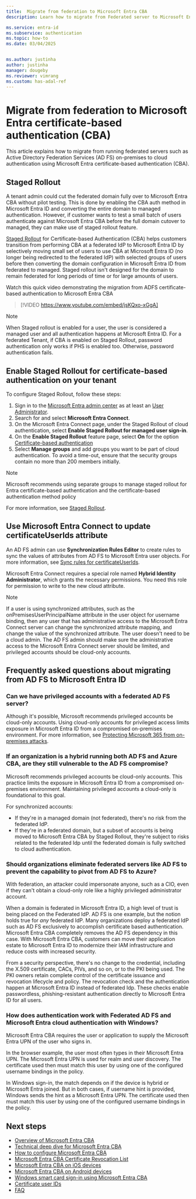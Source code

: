 ```yaml
---
title:  Migrate from federation to Microsoft Entra CBA
description: Learn how to migrate from Federated server to Microsoft Entra ID

ms.service: entra-id
ms.subservice: authentication
ms.topic: how-to
ms.date: 03/04/2025


ms.author: justinha
author: justinha
manager: dougeby
ms.reviewer: vimrang
ms.custom: has-adal-ref
---
```


# Migrate from federation to Microsoft Entra certificate-based authentication (CBA)

This article explains how to migrate from running federated servers such as Active Directory Federation Services (AD FS) on-premises to cloud authentication using Microsoft Entra certificate-based authentication (CBA).

## Staged Rollout 

A tenant admin could cut the federated domain fully over to Microsoft Entra CBA without pilot testing. This is done by enabling the CBA auth method in Microsoft Entra ID and converting the entire domain to managed authentication. However, if customer wants to test a small batch of users authenticate against Microsoft Entra CBA before the full domain cutover to managed, they can make use of staged rollout feature.

[Staged Rollout](~/identity/hybrid/connect/how-to-connect-staged-rollout.md) for Certificate-based Authentication (CBA) helps customers transition from performing CBA at a federated IdP to Microsoft Entra ID by selectively moving small set of users to use CBA at Microsoft Entra ID (no longer being redirected to the federated IdP) with selected groups of users before then converting the domain configuration in Microsoft Entra ID from federated to managed. Staged rollout isn't designed for the domain to remain federated for long periods of time or for large amounts of users.

Watch this quick video demonstrating the migration from ADFS certificate-based authentication to Microsoft Entra CBA
> [!VIDEO https://www.youtube.com/embed/jsKQxo-xGgA]

>[!NOTE]
> When Staged rollout is enabled for a user, the user is considered a managed user and all authentication happens at Microsoft Entra ID. For a federated Tenant, if CBA is enabled on Staged Rollout, password authentication only works if PHS is enabled too. Otherwise, password authentication fails.

## Enable Staged Rollout for certificate-based authentication on your tenant


To configure Staged Rollout, follow these steps:

1. Sign in to the [Microsoft Entra admin center](https://entra.microsoft.com) as at least an [User Administrator](~/identity/role-based-access-control/permissions-reference.md#user-administrator).
1. Search for and select **Microsoft Entra Connect**.
1. On the Microsoft Entra Connect page, under the Staged Rollout of cloud authentication, select **Enable Staged Rollout for managed user sign-in**.
1. On the **Enable Staged Rollout** feature page, select **On** for the option [Certificate-based authentication](./certificate-based-authentication-federation-get-started.md)
1. Select **Manage groups** and add groups you want to be part of cloud authentication. To avoid a time-out, ensure that the security groups contain no more than 200 members initially.
>[!NOTE] 
>Microsoft recommends using separate groups to manage staged rollout for Entra certificate-based authentication and the certificate-based authentication method policy

For more information, see [Staged Rollout](~/identity/hybrid/connect/how-to-connect-staged-rollout.md).

<a name='use-azure-ad-connect-to-update-certificateuserids-attribute'></a>

## Use Microsoft Entra Connect to update certificateUserIds attribute

An AD FS admin can use **Synchronization Rules Editor** to create rules to sync the values of attributes from AD FS to Microsoft Entra user objects. For more information, see [Sync rules for certificateUserIds](concept-certificate-based-authentication-certificateuserids.md#update-certificate-user-ids-using-azure-ad-connect).

Microsoft Entra Connect requires a special role named **Hybrid Identity Administrator**, which grants the necessary permissions. You need this role for permission to write to the new cloud attribute.

>[!NOTE] 
>If a user is using synchronized attributes, such as the onPremisesUserPrincipalName attribute in the user object for username binding, then any user that has administrative access to the Microsoft Entra Connect server can change the synchronized attribute mapping, and change the value of the synchronized attribute. The user doesn't need to be a cloud admin. The AD FS admin should make sure the administrative access to the Microsoft Entra Connect server should be limited, and privileged accounts should be cloud-only accounts.

<a name='frequently-asked-questions-about-migrating-from-ad-fs-to-azure-ad'></a>

## Frequently asked questions about migrating from AD FS to Microsoft Entra ID

### Can we have privileged accounts with a federated AD FS server?
        
Although it's possible, Microsoft recommends privileged accounts be cloud-only accounts. Using cloud-only accounts for privileged access limits exposure in Microsoft Entra ID from a compromised on-premises environment. For more information, see [Protecting Microsoft 365 from on-premises attacks](~/architecture/protect-m365-from-on-premises-attacks.md).

### If an organization is a hybrid running both AD FS and Azure CBA, are they still vulnerable to the AD FS compromise?

Microsoft recommends privileged accounts be cloud-only accounts. This practice limits the exposure in Microsoft Entra ID from a compromised on-premises environment. Maintaining privileged accounts a cloud-only is foundational to this goal. 

For synchronized accounts:

- If they're in a managed domain (not federated), there's no risk from the federated IdP.
- If they're in a federated domain, but a subset of accounts is being moved to Microsoft Entra CBA by Staged Rollout, they're subject to risks related to the federated Idp until the federated domain is fully switched to cloud authentication.

### Should organizations eliminate federated servers like AD FS to prevent the capability to pivot from AD FS to Azure?
 
With federation, an attacker could impersonate anyone, such as a CIO, even if they can't obtain a cloud-only role like a highly privileged administrator account.

When a domain is federated in Microsoft Entra ID, a high level of trust is being placed on the Federated IdP. AD FS is one example, but the notion holds true for *any* federated IdP. Many organizations deploy a federated IdP such as AD FS exclusively to accomplish certificate based authentication. Microsoft Entra CBA completely removes the AD FS dependency in this case. With Microsoft Entra CBA, customers can move their application estate to Microsoft Entra ID to modernize their IAM infrastructure and reduce costs with increased security.

From a security perspective, there's no change to the credential, including the X.509 certificate, CACs, PIVs, and so on, or to the PKI being used. The PKI owners retain complete control of the certificate issuance and revocation lifecycle and policy. The revocation check and the authentication happen at Microsoft Entra ID instead of federated Idp. These checks enable passwordless, phishing-resistant authentication directly to Microsoft Entra ID for all users.

<a name='how-does-authentication-work-with-federated-ad-fs-and-azure-ad-cloud-authentication-with-windows'></a>

### How does authentication work with Federated AD FS and Microsoft Entra cloud authentication with Windows?

Microsoft Entra CBA requires the user or application to supply the Microsoft Entra UPN of the user who signs in. 

In the browser example, the user most often types in their Microsoft Entra UPN. The Microsoft Entra UPN is used for realm and user discovery. The certificate used then must match this user by using one of the configured username bindings in the policy. 

In Windows sign-in, the match depends on if the device is hybrid or Microsoft Entra joined. But in both cases, if username hint is provided, Windows sends the hint as a Microsoft Entra UPN. The certificate used then must match this user by using one of the configured username bindings in the policy.


## Next steps

- [Overview of Microsoft Entra CBA](concept-certificate-based-authentication.md)
- [Technical deep dive for Microsoft Entra CBA](concept-certificate-based-authentication-technical-deep-dive.md)
- [How to configure Microsoft Entra CBA](how-to-certificate-based-authentication.md)
- [Microsoft Entra CBA Certificate Revocation List](concept-certificate-based-authentication-certificate-revocation-list.md)
- [Microsoft Entra CBA on iOS devices](concept-certificate-based-authentication-mobile-ios.md)
- [Microsoft Entra CBA on Android devices](concept-certificate-based-authentication-mobile-android.md)
- [Windows smart card sign-in using Microsoft Entra CBA](concept-certificate-based-authentication-smartcard.md)
- [Certificate user IDs](concept-certificate-based-authentication-certificateuserids.md)
- [FAQ](certificate-based-authentication-faq.yml)

